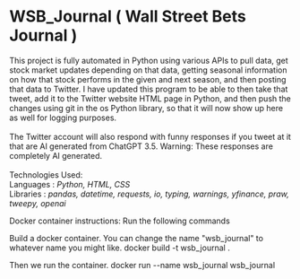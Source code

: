 # WSB_Journal ( Wall Street Bets Journal )

This project is fully automated in Python using various APIs to pull data, get stock market updates depending on that data, getting seasonal information on how that stock performs in the given and next season, and then posting that data to Twitter. I have updated this program to be able to then take that tweet, add it to the Twitter website HTML page in Python, and then push the changes using git in the os Python library, so that it will now show up here as well for logging purposes.<br>
<br>
The Twitter account will also respond with funny responses if you tweet at it that are AI generated from ChatGPT 3.5. Warning: These responses are completely AI generated.<br>
<br>
Technologies Used:
<br>
Languages : <i> Python, HTML, CSS </i>
<br>
Libraries : <i> pandas, datetime, requests, io, typing, warnings, yfinance, praw, tweepy, openai </i>
<br>

Docker container instructions:
Run the following commands

Build a docker container. You can change the name "wsb_journal" to whatever name you might like.
docker build -t wsb_journal .

Then we run the container.
docker run --name wsb_journal wsb_journal